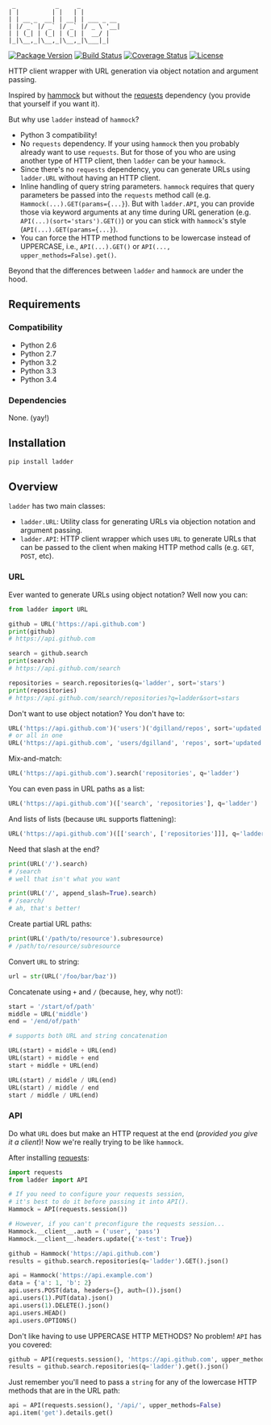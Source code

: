 ```
 _           _     _
| |         | |   | |
| | __ _  __| | __| | ___ _ __
| |/ _` |/ _` |/ _` |/ _ \ '__|
| | (_| | (_| | (_| |  __/ |
|_|\__,_|\__,_|\__,_|\___|_|

```

[![Package Version](https://pypip.in/v/ladder/badge.png?v=0.1.0)](https://pypi.python.org/pypi/ladder/)
[![Build Status](https://travis-ci.org/dgilland/ladder.png?branch=master)](https://travis-ci.org/dgilland/ladder)
[![Coverage Status](https://coveralls.io/repos/dgilland/ladder/badge.png?branch=master)](https://coveralls.io/r/dgilland/ladder)
[![License](https://pypip.in/license/ladder/badge.png)](https://pypi.python.org/pypi/ladder/)

HTTP client wrapper with URL generation via object notation and argument passing.

Inspired by [hammock] but without the [requests] dependency (you provide that yourself if you want it).

But why use `ladder` instead of `hammock`?

- Python 3 compatibility!
- No `requests` dependency. If your using `hammock` then you probably already want to use `requests`. But for those of you who are using another type of HTTP client, then `ladder` can be your `hammock`.
- Since there's no `requests` dependency, you can generate URLs using `ladder.URL` without having an HTTP client.
- Inline handling of query string parameters. `hammock` requires that query parameters be passed into the `requests` method call (e.g. `Hammock(...).GET(params={...}`). But with `ladder.API`, you can provide those via keyword arguments at any time during URL generation (e.g. `API(...)(sort='stars').GET()`) or you can stick with `hammock`'s style (`API(...).GET(params={...}`).
- You can force the HTTP method functions to be lowercase instead of UPPERCASE, i.e., `API(...).GET()` or `API(..., upper_methods=False).get()`.

Beyond that the differences between `ladder` and `hammock` are under the hood.


## Requirements

### Compatibility

- Python 2.6
- Python 2.7
- Python 3.2
- Python 3.3
- Python 3.4

### Dependencies

None. (yay!)


## Installation

```python
pip install ladder
```

## Overview

`ladder` has two main classes:

- `ladder.URL`: Utility class for generating URLs via objection notation and argument passing.
- `ladder.API`: HTTP client wrapper which uses `URL` to generate URLs that can be passed to the client when making HTTP method calls (e.g. `GET`, `POST`, etc).


### URL

Ever wanted to generate URLs using object notation? Well now you can:

```python
from ladder import URL

github = URL('https://api.github.com')
print(github)
# https://api.github.com

search = github.search
print(search)
# https://api.github.com/search

repositories = search.repositories(q='ladder', sort='stars')
print(repositories)
# https://api.github.com/search/repositories?q=ladder&sort=stars
```

Don't want to use object notation? You don't have to:

```python
URL('https://api.github.com')('users')('dgilland/repos', sort='updated')
# or all in one
URL('https://api.github.com', 'users/dgilland', 'repos', sort='updated')
```

Mix-and-match:

```python
URL('https://api.github.com').search('repositories', q='ladder')
```

You can even pass in URL paths as a list:

```python
URL('https://api.github.com')(['search', 'repositories'], q='ladder')
```

And lists of lists (because `URL` supports flattening):

```python
URL('https://api.github.com')([['search', ['repositories']]], q='ladder')
```

Need that slash at the end?

```python
print(URL('/').search)
# /search
# well that isn't what you want

print(URL('/', append_slash=True).search)
# /search/
# ah, that's better!
```

Create partial URL paths:

```python
print(URL('/path/to/resource').subresource)
# /path/to/resource/subresource
```

Convert `URL` to string:

```python
url = str(URL('/foo/bar/baz'))
```

Concatenate using `+` and `/` (because, hey, why not!):

```python
start = '/start/of/path'
middle = URL('middle')
end = '/end/of/path'

# supports both URL and string concatenation

URL(start) + middle + URL(end)
URL(start) + middle + end
start + middle + URL(end)

URL(start) / middle / URL(end)
URL(start) / middle / end
start / middle / URL(end)
```


### API

Do what `URL` does but make an HTTP request at the end (_provided you give it a client_)! Now we're really trying to be like `hammock`.

After installing [requests]:

```python
import requests
from ladder import API

# If you need to configure your requests session,
# it's best to do it before passing it into API().
Hammock = API(requests.session())

# However, if you can't preconfigure the requests session...
Hammock.__client__.auth = ('user', 'pass')
Hammock.__client__.headers.update({'x-test': True})

github = Hammock('https://api.github.com')
results = github.search.repositories(q='ladder').GET().json()

api = Hammock('https://api.example.com')
data = {'a': 1, 'b': 2}
api.users.POST(data, headers={}, auth=()).json()
api.users(1).PUT(data).json()
api.users(1).DELETE().json()
api.users.HEAD()
api.users.OPTIONS()
```

Don't like having to use UPPERCASE HTTP METHODS? No problem! `API` has you covered:

```python
github = API(requests.session(), 'https://api.github.com', upper_methods=False)
results = github.search.repositories(q='ladder').get().json()
```

Just remember you'll need to pass a `string` for any of the lowercase HTTP methods that are in the URL path:

```python
api = API(requests.session(), '/api/', upper_methods=False)
api.item('get').details.get()
```

[hammock]: https://github.com/kadirpekel/hammock
[requests]: https://github.com/kennethreitz/requests
